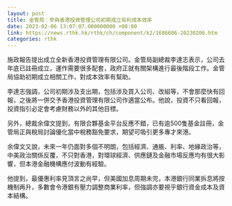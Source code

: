 ```yaml
---
layout: post
title: 金管局：參與香港投資管理公司初期成立有利成本效率
date: 2023-02-06 13:07:07.000000000 +08:00
link: https://news.rthk.hk/rthk/ch/component/k2/1686686-20230206.htm
categories: rthk
---
```


施政報告提出成立全新香港投資管理有限公司。金管局副總裁李達志表示，公司去年底已註冊成立，運作需要很多配套，政府正就有關架構進行最後階段工作。金管局協助初期成立相關工作，對成本效率有幫助。

李達志強調，公司初期涉及支出期，包括涉及買入公司、改組等，不會那麼快有回報，之後將一併交予香港投資管理有限公司作適當公布。他說，投資不只看回報，投資指引必定會考慮財務以外的其他目標。

另外，總裁余偉文提到，有限合夥基金平台反應不錯，已有逾500隻基金註冊，金管局正與稅局討論優化當中稅務豁免要求，期望可吸引更多專才來港。

余偉文又說，未來一年仍面對多個不明朗，包括經濟、通脹、利率、地緣政治等，中美政治關係反覆，不只對香港，對環球經濟、供應鏈及金融市場反應均有很大影響，但本港金融機構應付波動有經驗。

他提到，最優惠利率見頂言之尚早，但美國加息周期未完，本港銀行同業拆息將按機制再升，多數會令港銀有壓力調整商業利率，但強調亦要視乎銀行資金成本及資本結構。
